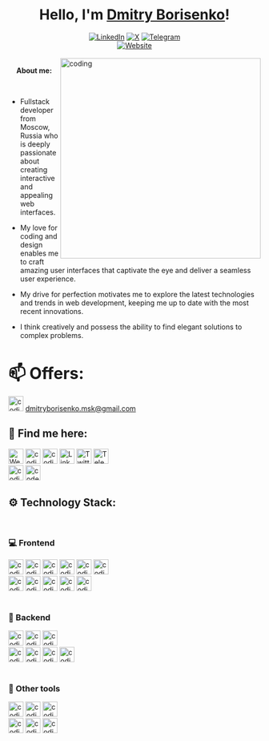 <h1 align="center">Hello, I'm <a href="https://www.goosen.pro">Dmitry Borisenko</a>!</h1>
<div align="center">
<a href="https://www.linkedin.com/in/dmitry-borisenko-9a8144128/"><img src="https://img.shields.io/badge/LinkedIn-53B5CA?style=for-the-badge&logo=linkedin&logoColor=355981" alt="LinkedIn"/></a>
<a href="https://twitter.com/Brsnk_Dmtr"><img src="https://img.shields.io/badge/Twitter-53B5CA?style=for-the-badge&logo=x&logoColor=355981" alt="X"/></a>
<a href="https://t.me/borisenko_dmitry"><img src="https://img.shields.io/badge/Telegram-53B5CA?style=for-the-badge&logo=telegram&logoColor=355981" alt="Telegram"/></a>
</div>
<div align="center">
<a href="https://www.goosen.pro"><img src="https://img.shields.io/badge/Visit my website-355981?style=for-the-badge&logo=virustotal&logoColor=53B5CA" alt="Website"/></a>
</div>
<br>

<img align="right" alt="coding" width="400" src="https://i.pinimg.com/originals/29/5d/ba/295dba78f8e4148215611aab4e03f93a.gif">		

<strong><img src="https://github.com/blackcater/blackcater/raw/main/images/Hi.gif" height="16"/>About me:</strong>

<br>

  -  Fullstack developer from Moscow, Russia who is deeply passionate about creating interactive and appealing web interfaces.
  
  -  My love for coding and design enables me to craft amazing user interfaces that captivate the eye and deliver a seamless user experience.
     
  -  My drive for perfection motivates me to explore the latest technologies and trends in web development, keeping me up to date with the most recent innovations.
    
  -  I think creatively and possess the ability to find elegant solutions to complex problems.
    
<br>

<strong style="font-size: 32px">📫 Offers:</strong> <br>

<img alt="coding" height="30" src="https://img.shields.io/badge/Gmail-355981?style=for-the-badge&logo=gmail&logoColor=53B5CA">              
<a href="mailto:dmitryborisenko.msk@gmail.com&body=привет?subject=вопрос">dmitryborisenko.msk@gmail.com</a>


## 👤 Find me here:
<div>
<a href="https://www.goosen.pro" target="blank"><img height="30" src="https://img.shields.io/badge/website-355981?style=for-the-badge&logo=virustotal&logoColor=53B5CA" alt="Website"/></a>
<a href="https://instagram.com/gysen?igshid=YmMyMTA2M2Y="><img alt="coding" height="30" src="https://img.shields.io/badge/Instagram-53B5CA?style=for-the-badge&logo=instagram&logoColor=355981"></a>
<a href="https://www.facebook.com/dmborisenko"><img alt="coding" height="30" src="https://img.shields.io/badge/Facebook-53B5CA?style=for-the-badge&logo=facebook&logoColor=355981"></a>
<a href="https://www.linkedin.com/in/dmitry-borisenko-9a8144128/"><img height="30" src="https://img.shields.io/badge/LinkedIn-53B5CA?style=for-the-badge&logo=linkedin&logoColor=355981" alt="LinkedIn"/></a>
<a href="https://twitter.com/Brsnk_Dmtr"><img height="30" src="https://img.shields.io/badge/Twitter-53B5CA?style=for-the-badge&logo=x&logoColor=355981" alt="Twitter"/></a>
<a href="https://t.me/borisenko_dmitry"><img height="30" src="https://img.shields.io/badge/Telegram-53B5CA?style=for-the-badge&logo=telegram&logoColor=355981" alt="Telegram"/></a>
</div>
<a href="https://www.facebook.com/dmborisenko"><img alt="coding" height="30" src="https://img.shields.io/badge/Codewars-355981?style=for-the-badge&logo=Codewars&logoColor=53B5CA"></a>
<a href="https://www.codewars.com/"><img height=30 alt="codewars" src="https://www.codewars.com/users/gysen/badges/large"></a>
<br>

## ⚙️ Technology Stack:

<br>
<h3>💻 Frontend</h3>
  
<div align="left">
<img alt="coding" height="30" src="https://img.shields.io/badge/JavaScript-355981?style=for-the-badge&logo=javascript&logoColor=53B5CA">
<img alt="coding" height="30" src="https://img.shields.io/badge/TypeScript-355981?style=for-the-badge&logo=typescript&logoColor=53B5CA">
<img alt="coding" height="30" src="https://img.shields.io/badge/React-355981?style=for-the-badge&logo=react&logoColor=53B5CA">
<img alt="coding" height="30" src="https://img.shields.io/badge/Redux-355981?style=for-the-badge&logo=redux&logoColor=53B5CA">
<img alt="coding" height="30" src="https://img.shields.io/badge/Next.js-355981?style=for-the-badge&logo=next.js&logoColor=53B5CA">
<img alt="coding" height="30" src="https://img.shields.io/badge/Node.js-355981?style=for-the-badge&logo=node.js&logoColor=53B5CA">
</div>

<div align="left">
<img alt="coding" height="30" src="https://img.shields.io/badge/HTML5-53B5CA?style=for-the-badge&logo=html5&logoColor=355981">
<img alt="coding" height="30" src="https://img.shields.io/badge/CSS3-53B5CA?style=for-the-badge&logo=css3&logoColor=355981">
<img alt="coding" height="30" src="https://img.shields.io/badge/Sass-53B5CA?style=for-the-badge&logo=sass&logoColor=355981">
<img alt="coding" height="30" src="https://img.shields.io/badge/Tailwind_CSS-53B5CA?style=for-the-badge&logo=tailwind-css&logoColor=355981">
<img alt="coding" height="30" src="https://img.shields.io/badge/Bootstrap-53B5CA?style=for-the-badge&logo=bootstrap&logoColor=355981">
</div>

<br>
<h3>💾 Backend</h3>  
<div align="left">
<img alt="coding" height="30" src="https://img.shields.io/badge/Express.js-355981?style=for-the-badge&logo=express&logoColor=53B5CA">
<img alt="coding" height="30" src="https://img.shields.io/badge/Express_sessions-355981?style=for-the-badge&logo=express&logoColor=53B5CA">
<img alt="coding" height="30" src="https://img.shields.io/badge/json%20web%20tokens-355981?style=for-the-badge&logo=json-web-tokens&logoColor=53B5CA">
</div>

<div align="left">
<img alt="coding" height="30" src="https://img.shields.io/badge/PostgreSQL-53B5CA?style=for-the-badge&logo=postgresql&logoColor=355981">
<img alt="coding" height="30" src="https://img.shields.io/badge/Sequelize-53B5CA?style=for-the-badge&logo=Sequelize&logoColor=355981">
<img alt="coding" height="30" src="https://img.shields.io/badge/MongoDB-53B5CA?style=for-the-badge&logo=mongodb&logoColor=355981">
<img alt="coding" height="30" src="https://img.shields.io/badge/Strapi-53B5CA?style=for-the-badge&logo=strapi&logoColor=355981">
</div>

<br>
<h3>🔩 Other tools</h3>
<div align="left">
<img alt="coding" height="30" src="https://img.shields.io/badge/GIT-355981?style=for-the-badge&logo=git&logoColor=53B5CA">
<img alt="coding" height="30" src="https://img.shields.io/badge/GITHUB-355981?style=for-the-badge&logo=github&logoColor=53B5CA">
<img alt="coding" height="30" src="https://img.shields.io/badge/GITLAB-355981?style=for-the-badge&logo=gitlab&logoColor=53B5CA">
</div>
<div align="left">
<img alt="coding" height="30" src="https://img.shields.io/badge/Jest-355981?style=for-the-badge&logo=Jest&logoColor=53B5CA">
<img alt="coding" height="30" src="https://img.shields.io/badge/eslint-355981?style=for-the-badge&logo=eslint&logoColor=53B5CA">
<img alt="coding" height="30" src="https://img.shields.io/badge/prettier-355981?style=for-the-badge&logo=prettier&logoColor=53B5CA">
</div>
<br>
